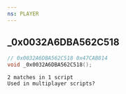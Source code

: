 ```yaml
---
ns: PLAYER
---
```

## _0x0032A6DBA562C518

```c
// 0x0032A6DBA562C518 0x47CAB814
void _0x0032A6DBA562C518();
```

```
2 matches in 1 script   
Used in multiplayer scripts?  
```

